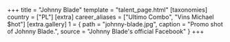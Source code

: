 +++
title = "Johnny Blade"
template = "talent_page.html"
[taxonomies]
country = ["PL"]
[extra]
career_aliases = ["Ultimo Combo", "Vins Michael $hot"]
[extra.gallery]
1 = { path = "johnny-blade.jpg", caption = "Promo shot of Johnny Blade.", source = "Johnny Blade's official Facebook" }
+++
